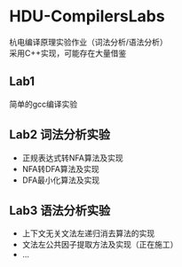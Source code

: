 # HDU-CompilersLabs
杭电编译原理实验作业（词法分析/语法分析）  
采用C++实现，可能存在大量借鉴

## Lab1

简单的gcc编译实验

## Lab2 词法分析实验
  
- 正规表达式转NFA算法及实现
- NFA转DFA算法及实现
- DFA最小化算法及实现

## Lab3 语法分析实验
- 上下文无关文法左递归消去算法的实现
- 文法左公共因子提取方法及实现（正在施工）
- ...
